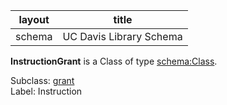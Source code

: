
| layout| title |
| ------------- |:-------------:|
| schema     | UC Davis Library Schema     |

**InstructionGrant** is a Class of type [schema:Class](http://schema.org/Class). <br /> 

Subclass: [grant](http://schema.library.ucdavis.edu/grant)<br /> Label: Instruction<br /> 
